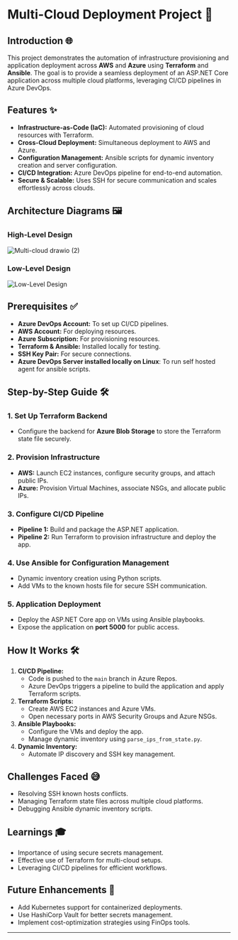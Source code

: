 # Multi-Cloud Deployment Project 🚀

## Introduction 🌐
This project demonstrates the automation of infrastructure provisioning and application deployment across **AWS** and **Azure** using **Terraform** and **Ansible**. The goal is to provide a seamless deployment of an ASP.NET Core application across multiple cloud platforms, leveraging CI/CD pipelines in Azure DevOps.

## Features ✨
- **Infrastructure-as-Code (IaC):** Automated provisioning of cloud resources with Terraform.
- **Cross-Cloud Deployment:** Simultaneous deployment to AWS and Azure.
- **Configuration Management:** Ansible scripts for dynamic inventory creation and server configuration.
- **CI/CD Integration:** Azure DevOps pipeline for end-to-end automation.
- **Secure & Scalable:** Uses SSH for secure communication and scales effortlessly across clouds.

## Architecture Diagrams 🖼️

### High-Level Design
![Multi-cloud drawio (2)](https://github.com/user-attachments/assets/c7fd62a6-c3c1-42d9-8aa2-f43b7ed49971)

### Low-Level Design
![Low-Level Design](https://via.placeholder.com/600x400.png?text=Low-Level+Design+Diagram)

## Prerequisites ✅
- **Azure DevOps Account:** To set up CI/CD pipelines.
- **AWS Account:** For deploying resources.
- **Azure Subscription:** For provisioning resources.
- **Terraform & Ansible:** Installed locally for testing.
- **SSH Key Pair:** For secure connections.
- **Azure DevOps Server installed locally on Linux**: To run self hosted agent for ansible scripts.


## Step-by-Step Guide 🛠️

### 1. Set Up Terraform Backend
- Configure the backend for **Azure Blob Storage** to store the Terraform state file securely.

### 2. Provision Infrastructure
- **AWS:** Launch EC2 instances, configure security groups, and attach public IPs.
- **Azure:** Provision Virtual Machines, associate NSGs, and allocate public IPs.

### 3. Configure CI/CD Pipeline
- **Pipeline 1:** Build and package the ASP.NET application.
- **Pipeline 2:** Run Terraform to provision infrastructure and deploy the app.

### 4. Use Ansible for Configuration Management
- Dynamic inventory creation using Python scripts.
- Add VMs to the known hosts file for secure SSH communication.

### 5. Application Deployment
- Deploy the ASP.NET Core app on VMs using Ansible playbooks.
- Expose the application on **port 5000** for public access.

## How It Works 🛠️
1. **CI/CD Pipeline:**
   - Code is pushed to the `main` branch in Azure Repos.
   - Azure DevOps triggers a pipeline to build the application and apply Terraform scripts.
2. **Terraform Scripts:**
   - Create AWS EC2 instances and Azure VMs.
   - Open necessary ports in AWS Security Groups and Azure NSGs.
3. **Ansible Playbooks:**
   - Configure the VMs and deploy the app.
   - Manage dynamic inventory using `parse_ips_from_state.py`.
4. **Dynamic Inventory:**
   - Automate IP discovery and SSH key management.



## Challenges Faced 😅
- Resolving SSH known hosts conflicts.
- Managing Terraform state files across multiple cloud platforms.
- Debugging Ansible dynamic inventory scripts.

## Learnings 🎓
- Importance of using secure secrets management.
- Effective use of Terraform for multi-cloud setups.
- Leveraging CI/CD pipelines for efficient workflows.

## Future Enhancements 🚀
- Add Kubernetes support for containerized deployments.
- Use HashiCorp Vault for better secrets management.
- Implement cost-optimization strategies using FinOps tools.

---
